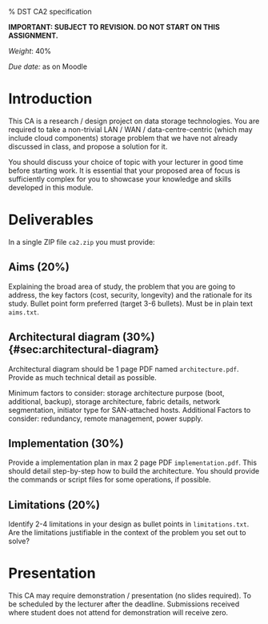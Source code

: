 % DST CA2 specification

**IMPORTANT: SUBJECT TO REVISION. DO NOT START ON THIS ASSIGNMENT.**


*Weight*: 40%

*Due date:* as on Moodle

Introduction
============

This CA is a research / design project on data storage technologies. You are
required to take a non-trivial LAN / WAN / data-centre-centric (which
may include cloud components) storage problem that we have not already
discussed in class, and propose a solution for it.

You should discuss your choice of topic with your lecturer in good
time before starting work. It is essential that your proposed area of
focus is sufficiently complex for you to showcase your knowledge and
skills developed in this module.

Deliverables
============

In a single ZIP file `ca2.zip` you must provide:

Aims (20%)
----------

Explaining the broad area of study, the problem that you are going to
address, the key factors (cost, security, longevity) and the rationale
for its study.
Bullet point form preferred (target 3-6 bullets).
Must be in plain text `aims.txt`.

Architectural diagram (30%) {#sec:architectural-diagram}
---------------------------

Architectural diagram should be 1 page PDF named `architecture.pdf`.
Provide as much technical detail as possible.

Minimum factors to consider: storage architecture purpose (boot,
additional, backup), storage architecture, fabric details, network
segmentation, initiator type for SAN-attached hosts.
Additional Factors to consider: redundancy, remote management, power supply.

Implementation (30%)
--------------------

Provide a implementation plan in max 2 page PDF `implementation.pdf`.
This should detail step-by-step how to build the architecture.
You should provide the commands or script files for some operations, if possible.

Limitations (20%)
-----------------

Identify 2-4 limitations in your design as bullet points in `limitations.txt`.
Are the limitations justifiable in the context of the problem you set out to solve?

Presentation
============

This CA may require demonstration / presentation (no slides required).
To be scheduled by the lecturer after the deadline.
Submissions received where student does not attend for demonstration will receive zero.
